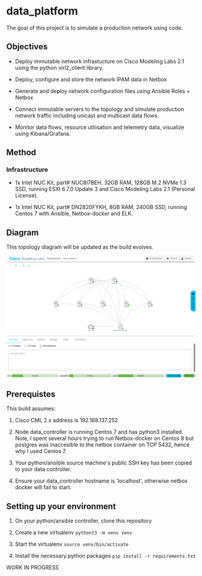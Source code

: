 # data_platform

The goal of this project is to simulate a production network using code.

## Objectives

*  Deploy immutable network infrastucture on Cisco Modeling Labs 2.1
   using the python virl2_client library. 

*  Deploy, configure and store the network IPAM data in Netbox

*  Generate and deploy network configuration files using Ansible Roles + Netbox

*  Connect immutable servers to the topology and simulate production
   network traffic including unicast and multicast data flows.

*  Monitor data flows, resource utliisation and telemetry data, visualize
   using Kibana/Grafana.

## Method

### Infrastructure

*  1x Intel NUC Kit, part# NUC8I7BEH, 32GB RAM, 128GB M.2 NVMe 1.3 SSD, running
   ESXI 6.7.0 Update 3 and Cisco Modeling Labs 2.1 (Personal License).

*  1x Intel NUC Kit, part# DN2820FYKH, 8GB RAM, 240GB SSD, running Centos 7
   with Ansible, Netbox-docker and ELK.

## Diagram

This topology diagram will be updated as the build evolves.

![data_platform_diagram](lib/images/data_platform.png)

## Prerequistes

This build assumes:

1. Cisco CML 2.x address is 192.168.137.252

2. Node data_controller is running Centos 7 and has python3 installed. Note,
   I spent several hours trying to run Netbox-docker on Centos 8 but postgres
   was inaccesible to the netbox container on TCP 5432, hence why I used
   Centos 7.

3. Your python/ansible source machine's public SSH key has been copied to your data controller.

4. Ensure your data_controller hostname is 'localhost', otherwise netbox docker will fail to start.

## Setting up your environment

1. On your python/ansible controller, clone this repository

2. Create a new virtualenv ```pythont3 -m venv venv```

3. Start the virtualenv ```source venv/bin/activate```

4. Install the necessary python packages ```pip install -r requirements.txt```


WORK IN PROGRESS
